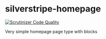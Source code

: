 # silverstripe-homepage

[![Scrutinizer Code Quality](https://scrutinizer-ci.com/g/wernerkrauss/silverstripe-homepage/badges/quality-score.png?b=master)](https://scrutinizer-ci.com/g/wernerkrauss/silverstripe-homepage/?branch=master)

Very simple homepage page type with blocks
